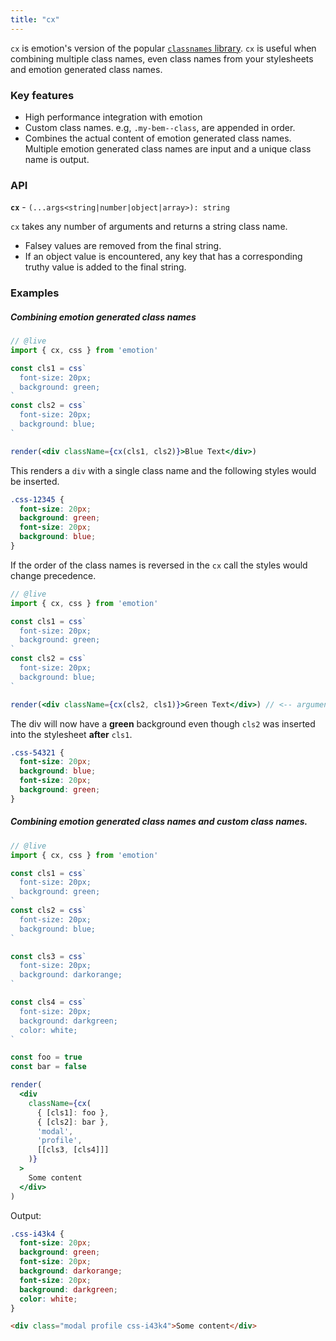 ```yaml
---
title: "cx"
---
```


`cx` is emotion's version of the popular [`classnames` library](https://github.com/JedWatson/classnames). `cx` is useful when combining multiple class names, even class names from your stylesheets and emotion generated class names.

### Key features

* High performance integration with emotion
* Custom class names. e.g, `.my-bem--class`, are appended in order.
* Combines the actual content of emotion generated class names. Multiple emotion generated class names are input and a unique class name is output.

### API

**`cx`** - `(...args<string|number|object|array>): string`

`cx` takes any number of arguments and returns a string class name.

* Falsey values are removed from the final string.
* If an object value is encountered, any key that has a corresponding truthy value is added to the final string.

### Examples

##### Combining emotion generated class names

```jsx
// @live
import { cx, css } from 'emotion'

const cls1 = css`
  font-size: 20px;
  background: green;
`
const cls2 = css`
  font-size: 20px;
  background: blue;
`

render(<div className={cx(cls1, cls2)}>Blue Text</div>)
```

This renders a `div` with a single class name and the following styles would be inserted.

```css
.css-12345 {
  font-size: 20px;
  background: green;
  font-size: 20px;
  background: blue;
}
```

If the order of the class names is reversed in the `cx` call the styles would change precedence.

```jsx
// @live
import { cx, css } from 'emotion'

const cls1 = css`
  font-size: 20px;
  background: green;
`
const cls2 = css`
  font-size: 20px;
  background: blue;
`

render(<div className={cx(cls2, cls1)}>Green Text</div>) // <-- arguments reversed
```

The div will now have a **green** background even though `cls2` was inserted into the stylesheet **after** `cls1`.

```css
.css-54321 {
  font-size: 20px;
  background: blue;
  font-size: 20px;
  background: green;
}
```

##### Combining emotion generated class names and custom class names.

```jsx
// @live
import { cx, css } from 'emotion'

const cls1 = css`
  font-size: 20px;
  background: green;
`
const cls2 = css`
  font-size: 20px;
  background: blue;
`

const cls3 = css`
  font-size: 20px;
  background: darkorange;
`

const cls4 = css`
  font-size: 20px;
  background: darkgreen;
  color: white;
`

const foo = true
const bar = false

render(
  <div
    className={cx(
      { [cls1]: foo },
      { [cls2]: bar },
      'modal',
      'profile',
      [[cls3, [cls4]]]
    )}
  >
    Some content
  </div>
)
```

Output:

```css
.css-i43k4 {
  font-size: 20px;
  background: green;
  font-size: 20px;
  background: darkorange;
  font-size: 20px;
  background: darkgreen;
  color: white;
}
```

```html
<div class="modal profile css-i43k4">Some content</div>
```
